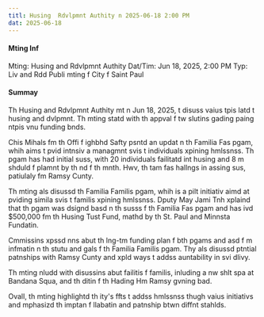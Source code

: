 ```yaml
---
titl: Husing  Rdvlpmnt Authity n 2025-06-18 2:00 PM
dat: 2025-06-18
---
```

#### Mting Inf
Mting: Husing and Rdvlpmnt Authity
Dat/Tim: Jun 18, 2025, 2:00 PM
Typ: Liv and Rdd Publi mting f City f Saint Paul

#### Summay
Th Husing and Rdvlpmnt Authity mt n Jun 18, 2025, t disuss vaius tpis latd t husing and dvlpmnt. Th mting statd with th appval f tw slutins gading paing ntpis vnu funding bnds.

Chis Mihals fm th Offi f ighbhd Safty psntd an updat n th Familia Fas pgam, whih aims t pvid intnsiv a managmnt svis t individuals xpining hmlssnss. Th pgam has had initial suss, with 20 individuals failitatd int husing and 8 m shduld f plamnt by th nd f th mnth. Hwv, th tam fas hallngs in assing sus, patiulaly fm Ramsy Cunty.

Th mting als disussd th Familia Familis pgam, whih is a pilt initiativ aimd at pviding simila svis t familis xpining hmlssnss. Dputy May Jami Tnh xplaind that th pgam was dsignd basd n th susss f th Familia Fas pgam and has ivd $500,000 fm th Husing Tust Fund, mathd by th St. Paul and Minnsta Fundatin.

Cmmissins xpssd nns abut th lng-tm funding plan f bth pgams and asd f m infmatin n th stutu and gals f th Familia Familis pgam. Thy als disussd ptntial patnships with Ramsy Cunty and xpld ways t addss auntability in svi dlivy.

Th mting nludd with disussins abut failitis f familis, inluding a nw shlt spa at Bandana Squa, and th ditin f th Hading Hm Ramsy gvning bad.

Ovall, th mting highlightd th ity's ffts t addss hmlssnss thugh vaius initiativs and mphasizd th imptan f llabatin and patnship btwn diffnt stahlds.

